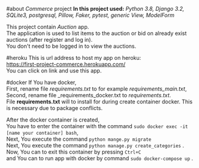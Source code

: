 #about _Commerce_ project
**In this project used:** _Python 3.8, Django 3.2, SQLite3, postgresql, 
               Pillow, Faker, pytest, generic View, ModelForm_

This project contain _Auction_ app. \
The application is used to list items to the auction or bid on already exist auctions (after register and log in). \
You don't need to be logged in to view the auctions.


#heroku
This is url address to host my app on heroku: \
https://first-project-commerce.herokuapp.com/ \
You can click on link and use this app.

#docker
If You have docker, \
First, rename file _requirements.txt_ to for example _requirements_main.txt_, \
Second, rename file _requirements_docker.txt to _requirements.txt_. \
File __requirements.txt__ will to install for during create container docker.
This is necessary due to package conflicts.

After the docker container is created, \
You have to enter the container with the command `sudo docker exec -it [name your container] bash`, \
Next, You execute the command `python mange.py migrate` \
Next, You execute the command `python manage.py create_categories` . \
Now, You can to exit this container by pressing `Ctrl+C` \
and You can to run app with docker by command `sudo docker-compose up` .